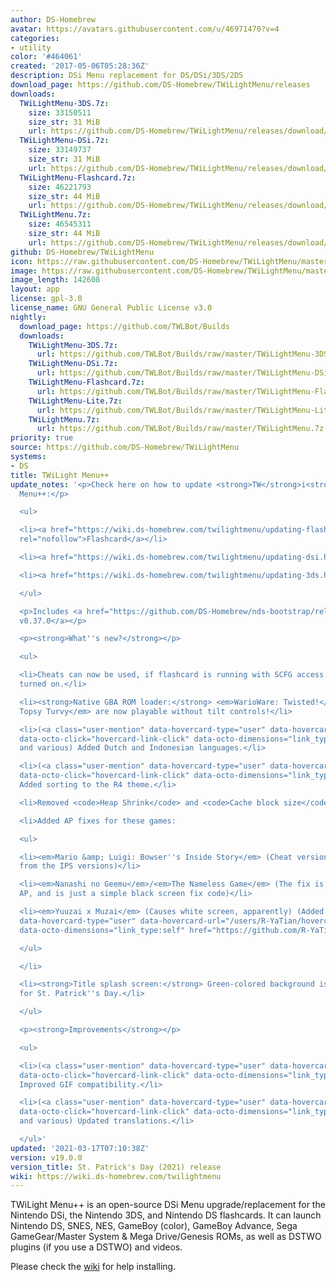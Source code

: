 ```yaml
---
author: DS-Homebrew
avatar: https://avatars.githubusercontent.com/u/46971470?v=4
categories:
- utility
color: '#464061'
created: '2017-05-06T05:28:36Z'
description: DSi Menu replacement for DS/DSi/3DS/2DS
download_page: https://github.com/DS-Homebrew/TWiLightMenu/releases
downloads:
  TWiLightMenu-3DS.7z:
    size: 33150511
    size_str: 31 MiB
    url: https://github.com/DS-Homebrew/TWiLightMenu/releases/download/v19.0.0/TWiLightMenu-3DS.7z
  TWiLightMenu-DSi.7z:
    size: 33149737
    size_str: 31 MiB
    url: https://github.com/DS-Homebrew/TWiLightMenu/releases/download/v19.0.0/TWiLightMenu-DSi.7z
  TWiLightMenu-Flashcard.7z:
    size: 46221793
    size_str: 44 MiB
    url: https://github.com/DS-Homebrew/TWiLightMenu/releases/download/v19.0.0/TWiLightMenu-Flashcard.7z
  TWiLightMenu.7z:
    size: 46545311
    size_str: 44 MiB
    url: https://github.com/DS-Homebrew/TWiLightMenu/releases/download/v19.0.0/TWiLightMenu.7z
github: DS-Homebrew/TWiLightMenu
icon: https://raw.githubusercontent.com/DS-Homebrew/TWiLightMenu/master/booter/Twilight%2B%2B-animated%20icon-fix.gif
image: https://raw.githubusercontent.com/DS-Homebrew/TWiLightMenu/master/logo.png
image_length: 142608
layout: app
license: gpl-3.0
license_name: GNU General Public License v3.0
nightly:
  download_page: https://github.com/TWLBot/Builds
  downloads:
    TWiLightMenu-3DS.7z:
      url: https://github.com/TWLBot/Builds/raw/master/TWiLightMenu-3DS.7z
    TWiLightMenu-DSi.7z:
      url: https://github.com/TWLBot/Builds/raw/master/TWiLightMenu-DSi.7z
    TWiLightMenu-Flashcard.7z:
      url: https://github.com/TWLBot/Builds/raw/master/TWiLightMenu-Flashcard.7z
    TWiLightMenu-Lite.7z:
      url: https://github.com/TWLBot/Builds/raw/master/TWiLightMenu-Lite.7z
    TWiLightMenu.7z:
      url: https://github.com/TWLBot/Builds/raw/master/TWiLightMenu.7z
priority: true
source: https://github.com/DS-Homebrew/TWiLightMenu
systems:
- DS
title: TWiLight Menu++
update_notes: '<p>Check here on how to update <strong>TW</strong>i<strong>L</strong>ight
  Menu++:</p>

  <ul>

  <li><a href="https://wiki.ds-homebrew.com/twilightmenu/updating-flashcard.html"
  rel="nofollow">Flashcard</a></li>

  <li><a href="https://wiki.ds-homebrew.com/twilightmenu/updating-dsi.html" rel="nofollow">DSi</a></li>

  <li><a href="https://wiki.ds-homebrew.com/twilightmenu/updating-3ds.html" rel="nofollow">3DS</a></li>

  </ul>

  <p>Includes <a href="https://github.com/DS-Homebrew/nds-bootstrap/releases/tag/v0.37.0">nds-bootstrap
  v0.37.0</a></p>

  <p><strong>What''s new?</strong></p>

  <ul>

  <li>Cheats can now be used, if flashcard is running with SCFG access for Slot-1
  turned on.</li>

  <li><strong>Native GBA ROM loader:</strong> <em>WarioWare: Twisted!</em> and <em>Yoshi
  Topsy Turvy</em> are now playable without tilt controls!</li>

  <li>(<a class="user-mention" data-hovercard-type="user" data-hovercard-url="/users/Epicpkmn11/hovercard"
  data-octo-click="hovercard-link-click" data-octo-dimensions="link_type:self" href="https://github.com/Epicpkmn11">@Epicpkmn11</a>
  and various) Added Dutch and Indonesian languages.</li>

  <li>(<a class="user-mention" data-hovercard-type="user" data-hovercard-url="/users/Epicpkmn11/hovercard"
  data-octo-click="hovercard-link-click" data-octo-dimensions="link_type:self" href="https://github.com/Epicpkmn11">@Epicpkmn11</a>)
  Added sorting to the R4 theme.</li>

  <li>Removed <code>Heap Shrink</code> and <code>Cache block size</code> settings.</li>

  <li>Added AP fixes for these games:

  <ul>

  <li><em>Mario &amp; Luigi: Bowser''s Inside Story</em> (Cheat versions, switched
  from the IPS versions)</li>

  <li><em>Nanashi no Geemu</em>/<em>The Nameless Game</em> (The fix is unrelated to
  AP, and is just a simple black screen fix code)</li>

  <li><em>Yuuzai x Muzai</em> (Causes white screen, apparently) (Added by <a class="user-mention"
  data-hovercard-type="user" data-hovercard-url="/users/R-YaTian/hovercard" data-octo-click="hovercard-link-click"
  data-octo-dimensions="link_type:self" href="https://github.com/R-YaTian">@R-YaTian</a>)</li>

  </ul>

  </li>

  <li><strong>Title splash screen:</strong> Green-colored background is now shown
  for St. Patrick''s Day.</li>

  </ul>

  <p><strong>Improvements</strong></p>

  <ul>

  <li>(<a class="user-mention" data-hovercard-type="user" data-hovercard-url="/users/Epicpkmn11/hovercard"
  data-octo-click="hovercard-link-click" data-octo-dimensions="link_type:self" href="https://github.com/Epicpkmn11">@Epicpkmn11</a>)
  Improved GIF compatibility.</li>

  <li>(<a class="user-mention" data-hovercard-type="user" data-hovercard-url="/users/Epicpkmn11/hovercard"
  data-octo-click="hovercard-link-click" data-octo-dimensions="link_type:self" href="https://github.com/Epicpkmn11">@Epicpkmn11</a>
  and various) Updated translations.</li>

  </ul>'
updated: '2021-03-17T07:10:38Z'
version: v19.0.0
version_title: St. Patrick's Day (2021) release
wiki: https://wiki.ds-homebrew.com/twilightmenu
---
```

TWiLight Menu++ is an open-source DSi Menu upgrade/replacement for the Nintendo DSi, the Nintendo 3DS, and Nintendo DS flashcards. It can launch Nintendo DS, SNES, NES, GameBoy (color), GameBoy Advance, Sega GameGear/Master System & Mega Drive/Genesis ROMs, as well as DSTWO plugins (if you use a DSTWO) and videos.

Please check the [wiki](https://wiki.ds-homebrew.com/twilightmenu) for help installing.